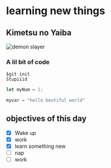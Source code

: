 # learning new things

## Kimetsu no Yaiba
![demon slayer](https://th.bing.com/th/id/R.e487632853cfd404b127a7cce18c96b4?rik=V%2btSpCVO%2bI28DQ&riu=http%3a%2f%2fwww.nawpic.com%2fmedia%2f2020%2fdemon-slayer-desktop-nawpic-8-e1621888085708.jpg&ehk=PipgtU6w2ychoCZrN8uXLixcC7VXL3TNeb%2f3mj8rzDQ%3d&risl=&pid=ImgRaw&r=0)

### A lil bit of code
```
$git init
Stupiiid
```
```Javascript
let myNum = 1;
```
```python
myvar = "hello beutiful world"
```

## objectives of this day
- [x] Wake up
- [x] work
- [x] learn something new
- [ ] nap
- [ ] work
